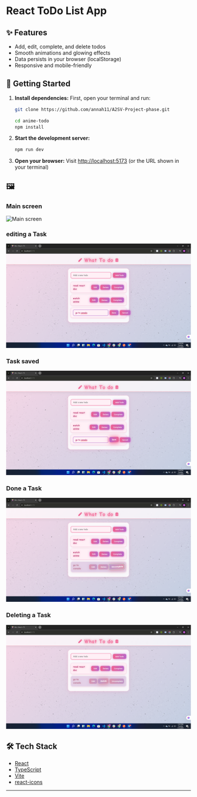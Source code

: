 # React ToDo List App



## ✨ Features
- Add, edit, complete, and delete todos
- Smooth animations and glowing effects
- Data persists in your browser (localStorage)
- Responsive and mobile-friendly

## 🚀 Getting Started

1. **Install dependencies:**
    First, open your terminal and run:
    ```sh
    git clone https://github.com/annah11/A2SV-Project-phase.git
    ```

   ```sh
   cd anime-todo
   npm install
   ```
2. **Start the development server:**
   ```sh
   npm run dev
   ```
3. **Open your browser:**
   Visit [http://localhost:5173](http://localhost:5173) (or the URL shown in your terminal)

## 🖼️ 
### Main screen
![Main screen](.img/todo.png)
### editing a Task
![editing a Task](./img/edit.png)

### Task saved
![Task saved](./img/save.png)

### Done a Task
![Done a Task](./img/done.png)

### Deleting a Task
![Deleting a Task](./img/delete.png)


## 🛠️ Tech Stack
- [React](https://react.dev/)
- [TypeScript](https://www.typescriptlang.org/)
- [Vite](https://vitejs.dev/)
- [react-icons](https://react-icons.github.io/react-icons/)



---


